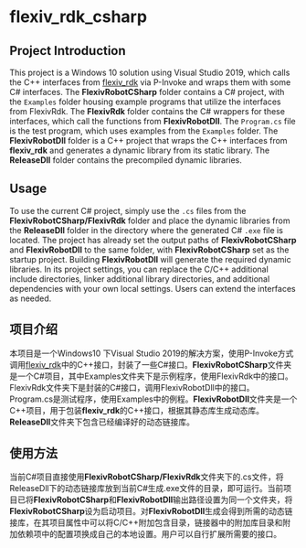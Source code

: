 ﻿# flexiv_rdk_csharp
## Project Introduction
This project is a Windows 10 solution using Visual Studio 2019, which calls the C++ interfaces from [flexiv_rdk](https://github.com/flexivrobotics/flexiv_rdk) via P-Invoke and wraps them with some C# interfaces. The **FlexivRobotCSharp** folder contains a C# project, with the `Examples` folder housing example programs that utilize the interfaces from FlexivRdk. The **FlexivRdk** folder contains the C# wrappers for these interfaces, which call the functions from **FlexivRobotDll**. The `Program.cs` file is the test program, which uses examples from the `Examples` folder. The **FlexivRobotDll** folder is a C++ project that wraps the C++ interfaces from **flexiv_rdk** and generates a dynamic library from its static library. The **ReleaseDll** folder contains the precompiled dynamic libraries.
## Usage
To use the current C# project, simply use the `.cs` files from the **FlexivRobotCSharp/FlexivRdk** folder and place the dynamic libraries from the **ReleaseDll** folder in the directory where the generated C# `.exe` file is located. The project has already set the output paths of **FlexivRobotCSharp** and **FlexivRobotDll** to the same folder, with **FlexivRobotCSharp** set as the startup project. Building **FlexivRobotDll** will generate the required dynamic libraries. In its project settings, you can replace the C/C++ additional include directories, linker additional library directories, and additional dependencies with your own local settings. Users can extend the interfaces as needed.
## 项目介绍
本项目是一个Windows10 下Visual Studio 2019的解决方案，使用P-Invoke方式调用[flexiv_rdk](https://github.com/flexivrobotics/flexiv_rdk)中的C++接口，封装了一些C#接口。**FlexivRobotCSharp**文件夹是一个C#项目，其中Examples文件夹下是示例程序，使用FlexivRdk中的接口。FlexivRdk文件夹下是封装的C#接口，调用FlexivRobotDll中的接口。Program.cs是测试程序，使用Examples中的例程。**FlexivRobotDll**文件夹是一个C++项目，用于包装**flexiv_rdk**的C++接口，根据其静态库生成动态库。**ReleaseDll**文件夹下包含已经编译好的动态链接库。
## 使用方法
当前C#项目直接使用**FlexivRobotCSharp/FlexivRdk**文件夹下的.cs文件，将ReleaseDll下的动态链接库放到当前C#生成.exe文件的目录，即可运行。当前项目已将**FlexivRobotCSharp**和**FlexivRobotDll**输出路径设置为同一个文件夹，将**FlexivRobotCSharp**设为启动项目。对**FlexivRobotDll**生成会得到所需的动态链接库，在其项目属性中可以将C/C++附加包含目录，链接器中的附加库目录和附加依赖项中的配置项换成自己的本地设置。用户可以自行扩展所需要的接口。
